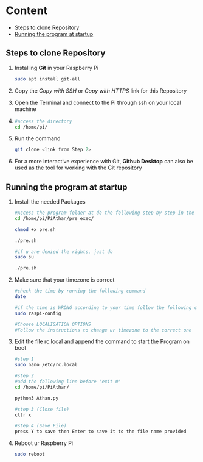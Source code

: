 # Content
*   [Steps to clone Repository](#steps-to-clone-repository)
*   [Running the program at startup](#running-the-program-at-startup)



## Steps to clone Repository

1.  Installing **Git** in your Raspberry Pi 
    ```bash
    sudo apt install git-all
    ```
2.  Copy the *Copy with SSH* or *Copy with HTTPS* link for this Repository

3.  Open the Terminal and connect to the Pi through ssh on your local machine

4.  ```bash 
    #access the directory
    cd /home/pi/  
    ```
5.  Run the command 
    ```bash
    git clone <link from Step 2>
    ```
5.  For a more interactive experience with Git, **Github Desktop** can also be used as the tool for working with the Git repository

## Running the program at startup

1. Install the needed Packages
    ```bash
    #Access the program folder at do the following step by step in the terminal
    cd /home/pi/PiAthan/pre_exec/

    chmod +x pre.sh

    ./pre.sh

    #if u are denied the rights, just do 
    sudo su 

    ./pre.sh
    ```

3.  Make sure that your timezone is correct
    ```bash
    #check the time by running the following command 
    date 

    #if the time is WRONG according to your time follow the following commands
    sudo raspi-config

    #Choose LOCALISATION OPTIONS
    #Follow the instructions to change ur timezone to the correct one 
    ```

2.  Edit the file rc.local and append the command to start the Program on boot

    ```bash
    #step 1
    sudo nano /etc/rc.local

    #step 2
    #add the following line before 'exit 0'
    cd /home/pi/PiAthan/

    python3 Athan.py

    #step 3 (Close file)
    cltr x 

    #step 4 (Save File)
    press Y to save then Enter to save it to the file name provided
    ```

3.  Reboot ur Raspberry Pi
    ```bash
    sudo reboot
    ```